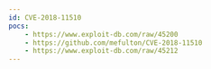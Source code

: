 ```yaml
---
id: CVE-2018-11510
pocs:
    - https://www.exploit-db.com/raw/45200
    - https://github.com/mefulton/CVE-2018-11510
    - https://www.exploit-db.com/raw/45212
---
```

